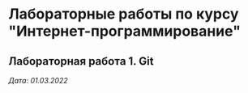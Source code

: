 # Лабораторные работы по курсу "Интернет-программирование"

## Лабораторная работа 1. Git

*Дата: 01.03.2022*